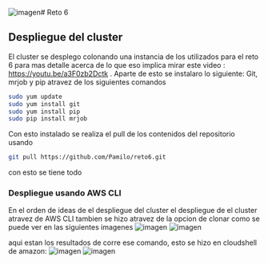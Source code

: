 ![imagen](https://github.com/Pamilo/reto6/assets/81716232/773624ce-2c32-42b4-b6fd-11b8fc0d76f9)# Reto 6

## Despliegue del cluster 
El cluster se desplego colonando una instancia de los utilizados para el reto 6 para mas detalle acerca de lo que eso implica mirar este video : https://youtu.be/a3F0zb2Dctk .
Aparte de esto se instalaro lo siguiente: Git, mrjob y pip atravez de los siguientes comandos
```bash
sudo yum update
sudo yum install git
sudo yum install pip
sudo pip install mrjob
```
Con esto instalado se realiza el pull de los contenidos del repositorio usando
```bash
git pull https://github.com/Pamilo/reto6.git
```
con esto  se tiene todo
### Despliegue usando AWS CLI
En el orden de ideas de el despliegue del cluster el despliegue de el cluster atravez de AWS CLI tambien se hizo atravez de la opcion de clonar como se puede ver en las siguientes imagenes
![imagen](https://github.com/Pamilo/reto6/assets/81716232/a21e5965-4de8-4768-99b5-b49be933bd65)
![imagen](https://github.com/Pamilo/reto6/assets/81716232/945a8ab5-5213-4377-8831-236c154abe34)

aqui estan los resultados de corre ese comando, esto se hizo en cloudshell de amazon:
![imagen](https://github.com/Pamilo/reto6/assets/81716232/fc21e192-3897-4787-9d63-a145854771b1)
![imagen](https://github.com/Pamilo/reto6/assets/81716232/e3136053-cb64-4654-97bd-a017e990db58)
